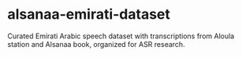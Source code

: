 # alsanaa-emirati-dataset
Curated Emirati Arabic speech dataset with transcriptions from Aloula station and Alsanaa book, organized for ASR research.
